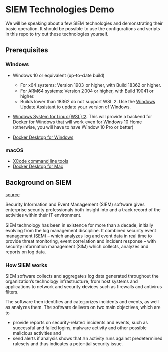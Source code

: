 # SIEM Technologies Demo

We will be speaking about a few SIEM technologies and demonstrating their basic operation. It should be possible to use the configurations and scripts in this repo to try out these technologies yourself. 

## Prerequisites 

### Windows

- Windows 10 or equivalent (up-to-date build)
    - For x64 systems: Version 1903 or higher, with Build 18362 or higher.
    - For ARM64 systems: Version 2004 or higher, with Build 19041 or higher.
    - Builds lower than 18362 do not support WSL 2. Use the [Windows Update
      Assistant](https://www.microsoft.com/software-download/windows10) to
      update your version of Windows.

- [Windows System for Linux (WSL) 2](https://docs.microsoft.com/en-us/windows/wsl/install-win10#manual-installation-steps): This will provide a backend for Docker for Windows that will work even for Windows 10 Home (otherwise, you will have to have Window 10 Pro or better)
- [Docker Desktop for Windows](https://docs.docker.com/docker-for-windows/install/)

### macOS

- [XCode command line tools](https://medium.com/flawless-app-stories/install-command-line-tools-on-macos-catalina-anansewaa-com-6f8c63120fd8)
- [Docker Desktop for Mac](https://docs.docker.com/docker-for-mac/install/)

## Background on SIEM

[source](https://www.csoonline.com/article/2124604/what-is-siem-software-how-it-works-and-how-to-choose-the-right-tool.html)

Security Information and Event Management (SIEM) software gives enterprise security professionals both insight into and a track record of the activities within their IT environment. 

SIEM technology has been in existence for more than a decade, initially evolving from the log management discipline. It combined security event management (SEM) – which analyzes log and event data in real time to provide threat monitoring, event correlation and incident response – with security information management (SIM) which collects, analyzes and reports on log data.           

### How SIEM works

SIEM software collects and aggregates log data generated throughout the organization’s technology infrastructure, from host systems and applications to network and security devices such as firewalls and antivirus filters.

The software then identifies and categorizes incidents and events, as well as analyzes them. The software delivers on two main objectives, which are to

- provide reports on security-related incidents and events, such as successful
  and failed logins, malware activity and other possible malicious activities
  and
- send alerts if analysis shows that an activity runs against predetermined
  rulesets and thus indicates a potential security issue.


